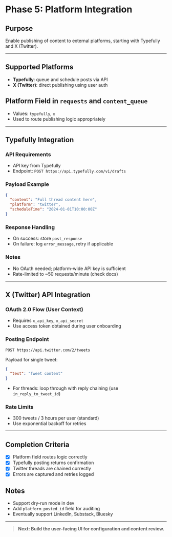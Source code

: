 # Phase 5: Platform Integration

## Purpose
Enable publishing of content to external platforms, starting with Typefully and X (Twitter).

---

## Supported Platforms
- **Typefully**: queue and schedule posts via API
- **X (Twitter)**: direct publishing using user auth

## Platform Field in `requests` and `content_queue`
- Values: `typefully`, `x`
- Used to route publishing logic appropriately

---

## Typefully Integration

### API Requirements
- API key from Typefully
- Endpoint: `POST https://api.typefully.com/v1/drafts`

### Payload Example
```json
{
  "content": "Full thread content here",
  "platform": "twitter",
  "scheduleTime": "2024-01-01T10:00:00Z"
}
```

### Response Handling
- On success: store `post_response`
- On failure: log `error_message`, retry if applicable

### Notes
- No OAuth needed; platform-wide API key is sufficient
- Rate-limited to ~50 requests/minute (check docs)

---

## X (Twitter) API Integration

### OAuth 2.0 Flow (User Context)
- Requires `x_api_key`, `x_api_secret`
- Use access token obtained during user onboarding

### Posting Endpoint
```http
POST https://api.twitter.com/2/tweets
```
Payload for single tweet:
```json
{
  "text": "Tweet content"
}
```
- For threads: loop through with reply chaining (use `in_reply_to_tweet_id`)

### Rate Limits
- 300 tweets / 3 hours per user (standard)
- Use exponential backoff for retries

---

## Completion Criteria
- [x] Platform field routes logic correctly
- [x] Typefully posting returns confirmation
- [x] Twitter threads are chained correctly
- [x] Errors are captured and retries logged

## Notes
- Support dry-run mode in dev
- Add `platform_posted_id` field for auditing
- Eventually support LinkedIn, Substack, Bluesky

---

> **Next: Build the user-facing UI for configuration and content review.**